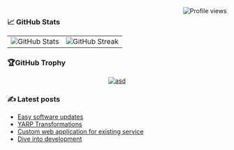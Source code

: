 <img src="https://komarev.com/ghpvc/?username=kungfux&label=Profile%20views&color=blue&style=flat&abbreviated=true" alt="Profile views" align="right" />

### 📈 GitHub Stats

<div align="center">
 <table border="0">
  <tr>
   <td>
    <img align="center" src="https://github-readme-stats.vercel.app/api?username=kungfux&theme=vue-dark&hide_border=true&count_private=true&show_icons=true&locale=en" alt="GitHub Stats" />
   </td>
   <td>
    <img align="center" src="https://github-readme-streak-stats.herokuapp.com/?user=kungfux&theme=vue-dark&hide_border=true" alt="GitHub Streak" />
   </td>
  </tr>
 </table>
</div>

### 🏆GitHub Trophy

<p align="center"> <a href="https://github.com/ryo-ma/github-profile-trophy"><img src="https://github-profile-trophy.vercel.app/?username=kungfux" alt="asd" /></a> </p>

### ✍️ Latest posts
<!-- BLOG-POST-LIST:START -->
- [Easy software updates](https://kungfux.github.io/posts/easy-software-updates/)
- [YARP Transformations](https://kungfux.github.io/posts/yarp-transformations/)
- [Custom web application for existing service](https://kungfux.github.io/posts/custom-web-application-for-existing-service/)
- [Dive into development](https://kungfux.github.io/posts/dive-into-development/)
<!-- BLOG-POST-LIST:END -->
